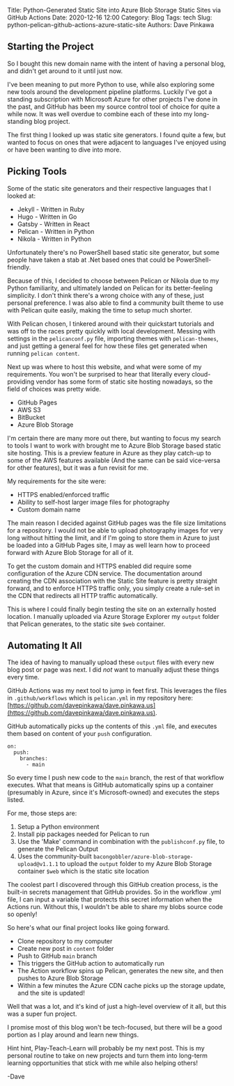 Title: Python-Generated Static Site into Azure Blob Storage Static Sites via GitHub Actions
Date: 2020-12-16 12:00
Category: Blog
Tags: tech
Slug: python-pelican-github-actions-azure-static-site
Authors: Dave Pinkawa

## Starting the Project

So I bought this new domain name with the intent of having a personal blog, and didn't get around to it until just now. 

I've been meaning to put more Python to use, while also exploring some new tools around the development pipeline platforms. Luckily I've got a standing subscription with Microsoft Azure for other projects I've done in the past, and GitHub has been my source control tool of choice for quite a while now. It was well overdue to combine each of these into my long-standing blog project.

The first thing I looked up was static site generators. I found quite a few, but wanted to focus on ones that were adjacent to languages I've enjoyed using or have been wanting to dive into more.

## Picking Tools 

Some of the static site generators and their respective languages that I looked at:

* Jekyll - Written in Ruby
* Hugo - Written in Go
* Gatsby - Written in React
* Pelican - Written in Python
* Nikola - Written in Python

Unfortunately there's no PowerShell based static site generator, but some people have taken a stab at .Net based ones that could be PowerShell-friendly. 

Because of this, I decided to choose between Pelican or Nikola due to my Python familiarity, and ultimately landed on Pelican for its better-feeling simplicity. I don't think there's a wrong choice with any of these, just personal preference. I was also able to find a community built theme to use with Pelican quite easily, making the time to setup much shorter.

With Pelican chosen, I tinkered around with their quickstart tutorials and was off to the races pretty quickly with local development. Messing with settings in the `pelicanconf.py` file, importing themes with `pelican-themes`, and just getting a general feel for how these files get generated when running `pelican content`. 

Next up was where to host this website, and what were some of my requirements. You won't be surprised to hear that literally every cloud-providing vendor has some form of static site hosting nowadays, so the field of choices was pretty wide.

* GitHub Pages
* AWS S3
* BitBucket
* Azure Blob Storage

I'm certain there are many more out there, but wanting to focus my search to tools I want to work with brought me to Azure Blob Storage based static site hosting. This is a preview feature in Azure as they play catch-up to some of the AWS features available (And the same can be said vice-versa for other features), but it was a fun revisit for me.

My requirements for the site were:

* HTTPS enabled/enforced traffic
* Ability to self-host larger image files for photography
* Custom domain name

The main reason I decided against GitHub pages was the file size limitations for a repository. I would not be able to upload photography images for very long without hitting the limit, and if I'm going to store them in Azure to just be loaded into a GitHub Pages site, I may as well learn how to proceed forward with Azure Blob Storage for all of it.

To get the custom domain and HTTPS enabled did require some configuration of the Azure CDN service. The documentation around creating the CDN association with the Static Site feature is pretty straight forward, and to enforce HTTPS traffic only, you simply create a rule-set in the CDN that redirects all HTTP traffic automatically.

This is where I could finally begin testing the site on an externally hosted location. I manually uploaded via Azure Storage Explorer my `output` folder that Pelican generates, to the static site `$web` container. 

## Automating It All

The idea of having to manually upload these `output` files with every new blog post or page was next. I did _not_ want to manually adjust these things every time.

GitHub Actions was my next tool to jump in feet first. This leverages the files in `.github/workflows` which is `pelican.yml` in my repository here: [https://github.com/davepinkawa/dave.pinkawa.us](https://github.com/davepinkawa/dave.pinkawa.us). 

GitHub automatically picks up the contents of this `.yml` file, and executes them based on content of your `push` configuration.
```
on:
  push:
    branches:
      - main
```
So every time I push new code to the `main` branch, the rest of that workflow executes. What that means is GitHub automatically spins up a container (presumably in Azure, since it's Microsoft-owned) and executes the steps listed. 

For me, those steps are:

1. Setup a Python environment
2. Install pip packages needed for Pelican to run
3. Use the 'Make' command in combination with the `publishconf.py` file, to generate the Pelican Output
4. Uses the community-built `bacongobbler/azure-blob-storage-upload@v1.1.1` to upload the `output` folder to my Azure Blob Storage container `$web` which is the static site location

The coolest part I discovered through this GitHub creation process, is the built-in secrets management that GitHub provides. So in the workflow .yml file, I can input a variable that protects this secret information when the Actions run. Without this, I wouldn't be able to share my blobs source code so openly!

So here's what our final project looks like going forward.

* Clone repository to my computer
* Create new post in `content` folder
* Push to GitHub `main` branch
* This triggers the GitHub action to automatically run
* The Action workflow spins up Pelican, generates the new site, and then pushes to Azure Blob Storage
* Within a few minutes the Azure CDN cache picks up the storage update, and the site is updated!

Well that was a lot, and it's kind of just a high-level overview of it all, but this was a super fun project. 

I promise most of this blog won't be tech-focused, but there will be a good portion as I play around and learn new things. 

Hint hint, Play-Teach-Learn will probably be my next post. This is my personal routine to take on new projects and turn them into long-term learning opportunities that stick with me while also helping others!

-Dave